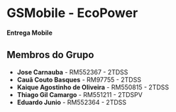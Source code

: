 # GSMobile - EcoPower
**Entrega Mobile**

## Membros do Grupo
- **Jose Carnauba** - RM552367 - 2TDSS  
- **Cauã Couto Basques** - RM97755 - 2TDSS  
- **Kaique Agostinho de Oliveira** - RM550815 - 2TDSS  
- **Thiago Gil Camargo** - RM551211 - 2TDSPV  
- **Eduardo Junio** - RM552364 - 2TDSS  


